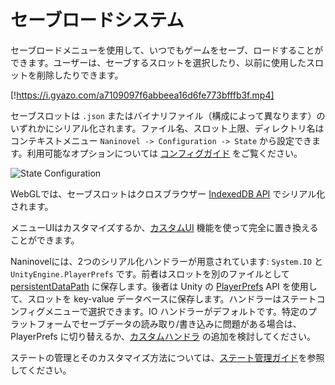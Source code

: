 # セーブロードシステム

セーブロードメニューを使用して、いつでもゲームをセーブ、ロードすることができます。ユーザーは、セーブするスロットを選択したり、以前に使用したスロットを削除したりできます。

[!https://i.gyazo.com/a7109097f6abbeea16d6fe773bfffb3f.mp4]

セーブスロットは `.json` またはバイナリファイル（構成によって異なります）のいずれかにシリアル化されます。ファイル名、スロット上限、ディレクトリ名はコンテキストメニュー `Naninovel -> Configuration -> State` から設定できます。利用可能なオプションについては [コンフィグガイド](/ja/guide/configuration#state) をご覧ください。

![State Configuration](https://i.gyazo.com/f9a2462d19eb228224f1dcd5302d6b1c.png)

WebGLでは、セーブスロットはクロスブラウザー [IndexedDB API](https://en.wikipedia.org/wiki/Indexed_Database_API) でシリアル化されます。

メニューUIはカスタマイズするか、[カスタムUI](/ja/guide/user-interface#カスタムUI) 機能を使って完全に置き換えることができます。

Naninovelには、2つのシリアル化ハンドラーが用意されています: `System.IO` と `UnityEngine.PlayerPrefs` です。前者はスロットを別のファイルとして [persistentDataPath](https://docs.unity3d.com/ScriptReference/Application-persistentDataPath.html) に保存します。後者は Unity の [PlayerPrefs](https://docs.unity3d.com/ScriptReference/PlayerPrefs.html) API を使用して、スロットを key-value データベースに保存します。ハンドラーはステートコンフィグメニューで選択できます。IO ハンドラーがデフォルトです。特定のプラットフォームでセーブデータの読み取り/書き込みに問題がある場合は、PlayerPrefs に切り替えるか、[カスタムハンドラ](/ja/guide/state-management#カスタムシリアル化ハンドラー) の追加を検討してください。

ステートの管理とそのカスタマイズ方法については、[ステート管理ガイド](/ja/guide/state-management)を参照してください。
